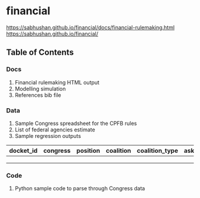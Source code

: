 # financial
https://sabhushan.github.io/financial/docs/financial-rulemaking.html
https://sabhushan.github.io/financial/

## Table of Contents
### Docs

1. Financial rulemaking HTML output
2. Modelling simulation 
3. References bib file


### Data

1. Sample Congress spreadsheet for the CPFB rules
2. List of federal agencies estimate
3. Sample regression outputs



| docket_id | congress | position | coalition | coalition_type | ask | success | response |
|-----------|----------|----------|-----------|----------------|-----|---------|----------|
|           |          |          |           |                |     |         |          |
|           |          |          |           |                |     |         |          |
|           |          |          |           |                |     |         |          |

### Code

1. Python sample code to parse through Congress data
